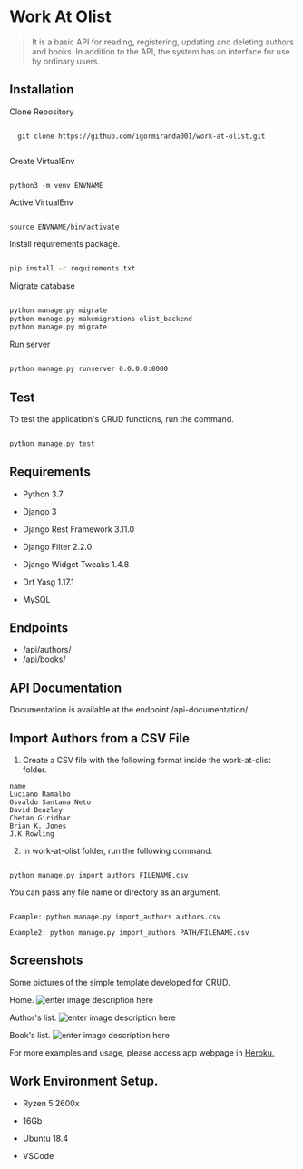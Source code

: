 
# Work At Olist

> It is a basic API for reading, registering, updating and deleting authors and books.
> In addition to the API, the system has an interface for use by ordinary users.
 
## Installation

Clone Repository

```
  
  git clone https://github.com/igormiranda001/work-at-olist.git
  
```

Create VirtualEnv

  

```

python3 -m venv ENVNAME

```

  

Active VirtualEnv

  

```

source ENVNAME/bin/activate

```

Install requirements package.

```sh

pip install -r requirements.txt

```

Migrate database

```sh

python manage.py migrate
python manage.py makemigrations olist_backend
python manage.py migrate

```
Run server

```sh

python manage.py runserver 0.0.0.0:8000

```  

## Test

  

  
  
To test the application's CRUD functions, run the command.

  

```sh

python manage.py test

```


## Requirements

  

* Python 3.7

* Django 3

* Django Rest Framework 3.11.0

* Django Filter 2.2.0

* Django Widget Tweaks 1.4.8

* Drf Yasg 1.17.1

* MySQL
  
## Endpoints
* /api/authors/
* /api/books/


## API Documentation

  
Documentation is available at the endpoint /api-documentation/


## Import Authors from a CSV File

  

1.  Create a CSV file with the following format inside the work-at-olist folder.

```
name
Luciano Ramalho
Osvaldo Santana Neto
David Beazley
Chetan Giridhar
Brian K. Jones
J.K Rowling
```

2.   In work-at-olist folder, run the following command:

```

python manage.py import_authors FILENAME.csv

```
You can pass any file name or directory as an argument.

```

Example: python manage.py import_authors authors.csv

Example2: python manage.py import_authors PATH/FILENAME.csv

```
  

## Screenshots

Some pictures of the simple template developed for CRUD.

Home.
![enter image description here](https://uploaddeimagens.com.br/images/002/601/234/original/Anota%C3%A7%C3%A3o_2020-04-20_102954.png?1587389766)

Author's list.
![enter image description here](https://uploaddeimagens.com.br/images/002/601/238/full/Anota%C3%A7%C3%A3o_2020-04-20_103650.png?1587389830)

Book's list.
![enter image description here](https://uploaddeimagens.com.br/images/002/601/243/full/Anota%C3%A7%C3%A3o_2020-04-20_103843.png?1587389966)

For more examples and usage, please access app webpage in [Heroku.](https://olist-igor.herokuapp.com/)

## Work Environment Setup.

* Ryzen 5 2600x

* 16Gb

* Ubuntu 18.4

* VSCode